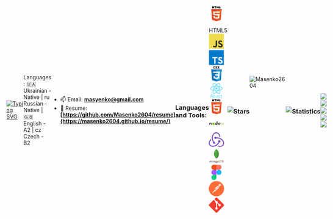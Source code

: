 <div style="display: flex; justify-content: center; align-items: center;">
  <a href="https://git.io/typing-svg">
    <img src="https://readme-typing-svg.herokuapp.com?font=Karla&weight=600&size=32&pause=1000&color=42EEF0&center=true&vCenter=true&random=false&width=435&lines=Welcome+to+my+profile+!;Hi%F0%9F%91%8B%2C+I'm+Tetyana;I+am+open+to+cooperation;I+continue+to+develop+;and+improve+my+skills." alt="Typing SVG" />
  </a>



Languages : 🇺🇦 Ukrainian - Native | ru Russian - Native | 🇬🇧 English - A2 | cz Czech - B2
- 📫 Email: **masyenko@gmail.com**
- 📄 Resume: **[https://github.com/Masenko2604/resume](https://masenko2604.github.io/resume/)**


<h3 align="left">Languages and Tools:</h3>
<p align="left">

<td align="center" width="88">
  <a target="_blank" rel="noopener noreferrer" href="/Masenko2604/Masenko2604/" style="display: block; margin-bottom: -5px;">
    <img src="https://raw.githubusercontent.com/teamedwardforever/Readme-Generator/71f25dd8b98329b168142a6b782a107b75eab178/svg/Skills/Frontend/html5-original-wordmark.svg" alt="HTML" width="40" height="40">
  </a>
  <br>HTML5
</td>


  

<img src="https://raw.githubusercontent.com/teamedwardforever/Readme-Generator/71f25dd8b98329b168142a6b782a107b75eab178/svg/Skills/Languages/javascript-original.svg" alt="Javascript" width="40" height="40"/>
<img src="https://raw.githubusercontent.com/teamedwardforever/Readme-Generator/71f25dd8b98329b168142a6b782a107b75eab178/svg/Skills/Languages/typescript-original.svg" alt="Typescript" width="40" height="40"/>
<img src="https://raw.githubusercontent.com/teamedwardforever/Readme-Generator/71f25dd8b98329b168142a6b782a107b75eab178/svg/Skills/Frontend/css3-original-wordmark.svg" alt="Css" width="40" height="40"/>
<img src="https://raw.githubusercontent.com/teamedwardforever/Readme-Generator/71f25dd8b98329b168142a6b782a107b75eab178/svg/Skills/Frontend/react-original-wordmark.svg" alt="React" width="40" height="40"/>
<img src="https://raw.githubusercontent.com/teamedwardforever/Readme-Generator/71f25dd8b98329b168142a6b782a107b75eab178/svg/Skills/Frontend/html5-original-wordmark.svg" alt="HTML" width="40" height="40"/>
<img src="https://raw.githubusercontent.com/teamedwardforever/Readme-Generator/71f25dd8b98329b168142a6b782a107b75eab178/svg/Skills/Backend/nodejs-original-wordmark.svg" alt="NodeJs" width="40" height="40"/>
<img src="https://raw.githubusercontent.com/teamedwardforever/Readme-Generator/71f25dd8b98329b168142a6b782a107b75eab178/svg/Skills/Frontend/redux-original.svg" alt="Redux" width="40" height="40"/>
<img src="https://raw.githubusercontent.com/teamedwardforever/Readme-Generator/71f25dd8b98329b168142a6b782a107b75eab178/svg/Skills/Database/mongodb-original-wordmark.svg" alt="Mongodb" width="40" height="40"/>
<img src="https://raw.githubusercontent.com/teamedwardforever/Readme-Generator/71f25dd8b98329b168142a6b782a107b75eab178/svg/Skills/Software/figma-icon.svg" alt="Figma" width="40" height="40"/>
<img src="https://raw.githubusercontent.com/teamedwardforever/Readme-Generator/71f25dd8b98329b168142a6b782a107b75eab178/svg/Skills/Software/getpostman-icon.svg" alt="Postman" width="40" height="40"/>
<img src="https://raw.githubusercontent.com/teamedwardforever/Readme-Generator/71f25dd8b98329b168142a6b782a107b75eab178/svg/Skills/Other/git-scm-icon.svg" alt="Git" width="40" height="40"/>
</p>




<div> <a href="https://github.com/Masenko2604" target="_blank"><img src="https://img.shields.io/badge/GitHub-100000?style=for-the-badge&logo=github&logoColor=white" target="_blank"></a>
</div><h3 align="left">Stars</h3>
<img align="left" height="180em" src="https://github-readme-stats.vercel.app/api/top-langs/?username=Masenko2604&layout=compact&theme=" alt=Masenko2604 />

<img src="https://user-images.githubusercontent.com/73097560/115834477-dbab4500-a447-11eb-908a-139a6edaec5c.gif"><h3 align="center">Statistics</h3>
<div align="center">
<a href="https://github.com/Masenko2604">
<img align="center" src="http://github-profile-summary-cards.vercel.app/api/cards/stats?username=Masenko2604&theme=2077" height="180em" />
<img align="center" src="http://github-profile-summary-cards.vercel.app/api/cards/most-commit-language?username=Masenko2604&theme=2077" height="180em" />
<img align="center" src="http://github-profile-summary-cards.vercel.app/api/cards/repos-per-language?username=Masenko2604&theme=2077" height="180em" />
<img align="center" src="http://github-profile-summary-cards.vercel.app/api/cards/productive-time?username=Masenko2604&theme=2077" height="180em" />
<img align="center" src="http://github-profile-summary-cards.vercel.app/api/cards/profile-details?username=Masenko2604&theme=2077" height="180em" />
</div>

 






















